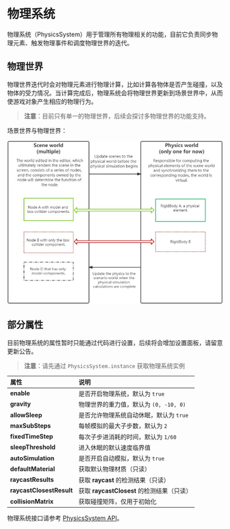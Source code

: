 # 物理系统

物理系统（PhysicsSystem）用于管理所有物理相关的功能，目前它负责同步物理元素、触发物理事件和调度物理世界的迭代。

## 物理世界

物理世界迭代时会对物理元素进行物理计算，比如计算各物体是否产生碰撞，以及物体的受力情况。当计算完成后，物理系统会将物理世界更新到场景世界中，从而使游戏对象产生相应的物理行为。

> **注意**：目前只有单一的物理世界，后续会探讨多物理世界的功能支持。

场景世界与物理世界：

![场景世界与物理世界](img/physics-world.jpg)

## 部分属性

目前物理系统的属性暂时只能通过代码进行设置，后续将会增加设置面板，请留意更新公告。

> **注意**：请先通过 `PhysicsSystem.instance` 获取物理系统实例

| 属性 | 说明 |
| :--- | :--- |
| **enable** | 是否开启物理系统，默认为 `true` |
| **gravity** | 物理世界的重力值，默认为 `(0, -10, 0)` |
| **allowSleep** | 是否允许物理系统自动休眠，默认为 `true` |
| **maxSubSteps** | 每帧模拟的最大子步数，默认为 `2` |
| **fixedTimeStep** | 每次子步进消耗的时间，默认为 `1/60` |
| **sleepThreshold** | 进入休眠的默认速度临界值 |
| **autoSimulation** | 是否开启自动模拟，默认为 `true` |
| **defaultMaterial** | 获取默认物理材质（只读） |
| **raycastResults** | 获取 **raycast** 的检测结果（只读） |
| **raycastClosestResult** | 获取 **raycastClosest** 的检测结果（只读） |
| **collisionMatrix** | 获取碰撞矩阵，仅用于初始化 |

物理系统接口请参考 [PhysicsSystem API](__APIDOC__/zh/classes/physics.physicssystem.html)。